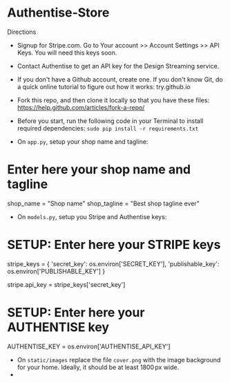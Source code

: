 # Authentise-Store


Directions

- Signup for Stripe.com. Go to Your account >> Account Settings >> API Keys. You will need this keys soon.

- Contact Authentise to get an API key for the Design Streaming service. 

- If you don't have a Github account, create one. If you don't know Git, do a quick online tutorial to figure out how it works: try.github.io

- Fork this repo, and then clone it locally so that you have these files: https://help.github.com/articles/fork-a-repo/

- Before you start, run the following code in your Terminal to install required dependencies:
```sudo pip install -r requirements.txt``` 

- On `app.py`, setup your shop name and tagline:
# Enter here your shop name and tagline
shop_name = "Shop name"
shop_tagline = "Best shop tagline ever"

- On `models.py`, setup you Stripe and Authentise keys:
# SETUP: Enter here your STRIPE keys
stripe_keys = {
    'secret_key': os.environ['SECRET_KEY'],
    'publishable_key': os.environ['PUBLISHABLE_KEY']
}

stripe.api_key = stripe_keys['secret_key']

# SETUP: Enter here your AUTHENTISE key
AUTHENTISE_KEY = os.environ['AUTHENTISE_API_KEY']

- On `static/images` replace the file `cover.png` with the image background for your home. Ideally, it should be at least 1800 px wide.
- 



